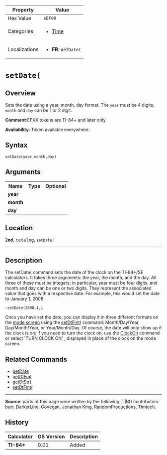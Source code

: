 | Property      | Value |
|---------------|-------|
| Hex Value     | `$EF00`|
| Categories    | <ul><li>[Time](<../categories/Time.md>)</li></ul> |
| Localizations | <ul><li><b>FR</b>: `défDate(`</li></ul> |

# `setDate(`

## Overview
Sets the date using a year, month, day format. The `year` must be 4 digits; `month` and `day` can be 1 or 2 digit.

<b>Comment</b>:EFXX tokens are TI-84+ and later only

<b>Availability</b>: Token available everywhere.

## Syntax
`setDate(year,month,day)`

## Arguments
<table>
<tr><th>Name</th><th>Type</th><th>Optional</th></tr>

<tr><td><b>year</b></td><td></td><td></td></tr>

<tr><td><b>month</b></td><td></td><td></td></tr>

<tr><td><b>day</b></td><td></td><td></td></tr>

</table>

## Location
<tt><kbd><b>2nd</b></kbd></tt>, <kbd>catalog</kbd>, `setDate(`
<hr>

## Description

The setDate( command sets the date of the clock on the TI-84+/SE calculators. It takes three arguments: the year, the month, and the day. All three of these must be integers; in particular, year must be four digits, and month and day can be one or two digits. They represent the associated value that goes with a respective date. For example, this would set the date to January 1, 2008:

```ti-basic
:setDate(2008,1,1
```

Once you have set the date, you can display it in three different formats on the [mode screen](settings) using the [setDtFmt(](setDtFmt\(.md) command: Month/Day/Year, Day/Month/Year, or Year/Month/Day. Of course, the date will only show up if the clock is on; if you need to turn the clock on, use the [ClockOn](ClockOn.md) command or select 'TURN CLOCK ON' , displayed in place of the clock on the mode screen.

## Related Commands

*   [getDate](getDate.md)
*   [getDtFmt](getDtFmt.md)
*   [getDtStr(](getDtStr\(.md)
*   [setDtFmt(](setDtFmt\(.md)

* * *

**Source**: parts of this page were written by the following TI|BD contributors: burr, DarkerLine, GoVegan, Jonathan King, RandomProductions, Timtech.

## History
| Calculator | OS Version | Description |
|------------|------------|-------------|
| <b>TI-84+</b> | 0.01 | Added |



